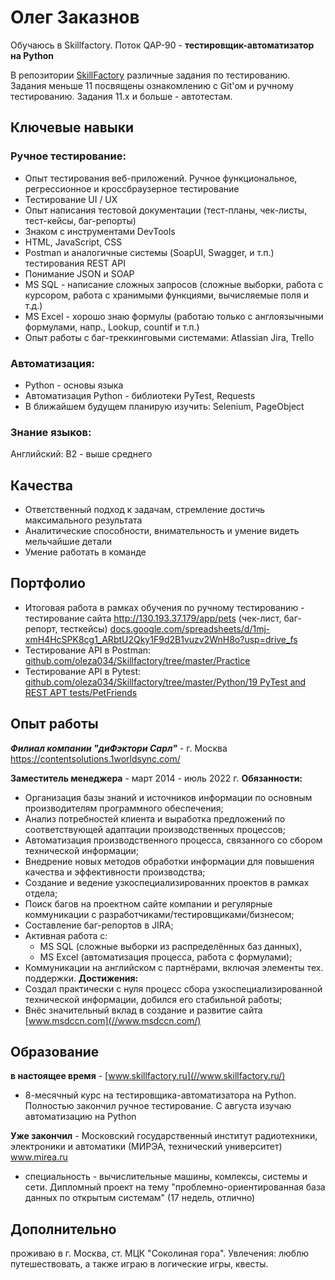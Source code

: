 # Олег Заказнов
Обучаюсь в Skillfactory. Поток QAP-90 - **тестировщик-автоматизатор на Python**

В репозитории [SkillFactory](//github.com/oleza034/Skillfactory) различные задания по тестированию. Задания меньше 11 посвящены ознакомлению с Git'ом и ручному тестированию. Задания 11.х и больше - автотестам.

## Ключевые навыки
### Ручное тестирование:
- Опыт тестирования веб-приложений. Ручное функциональное, регрессионное и кроссбраузерное тестирование
- Тестирование UI / UX
- Опыт написания тестовой документации (тест-планы, чек-листы, тест-кейсы, баг-репорты)
- Знаком с инструментами DevTools
- HTML, JavaScript, CSS
- Postman и аналогичные системы (SoapUI, Swagger, и т.п.) тестирования REST API
- Понимание JSON и SOAP
- MS SQL - написание сложных запросов (сложные выборки, работа с курсором, работа с хранимыми функциями, вычисляемые поля и т.д.)
- MS Excel - хорошо знаю формулы (работаю только с англоязычными формулами, напр., Lookup, countif и т.п.)
- Опыт работы с баг-треккинговыми системами: Atlassian Jira, Trello

### Автоматизация:
- Python - основы языка
- Автоматизация Python - библиотеки PyTest, Requests
- В ближайшем будущем планирую изучить: Selenium, PageObject

### Знание языков:
Английский: B2 - выше среднего

## Качества
- Ответственный подход к задачам, стремление достичь максимального результата
- Аналитические способности, внимательность и умение видеть мельчайшие детали
- Умение работать в команде

## Портфолио
- Итоговая работа в рамках обучения по ручному тестированию - тестирование сайта http://130.193.37.179/app/pets (чек-лист, баг-репорт, тесткейсы)  [docs.google.com/spreadsheets/d/1mj-xmH4HcSPK8cg1_ARbtU2Qky1F9d2B1vuzv2WnH8o?usp=drive_fs](//docs.google.com/spreadsheets/d/1mj-xmH4HcSPK8cg1_ARbtU2Qky1F9d2B1vuzv2WnH8o?usp=drive_fs)
- Тестирование API в Postman: [github.com/oleza034/Skillfactory/tree/master/Practice](//github.com/oleza034/Skillfactory/tree/master/Practice)
- Тестирование API в Pytest: [github.com/oleza034/Skillfactory/tree/master/Python/19 PyTest and REST APT tests/PetFriends](//github.com/oleza034/Skillfactory/tree/master/Python/19%20PyTest%20and%20REST%20APT%20tests/PetFriends)

## Опыт работы
_**Филиал компании "диФэктори Сарл"**_ - г. Москва
https://contentsolutions.1worldsync.com/

**Заместитель менеджера** - март 2014 - июль 2022 г.
**Обязанности:**
- Организация базы знаний и источников информации по основным производителям программного обеспечения;
- Анализ потребностей клиента и выработка предложений по соответствующей адаптации производственных процессов;
- Автоматизация производственного процесса, связанного со сбором технической информации;
- Внедрение новых методов обработки информации для повышения качества и эффективности производства;
- Создание и ведение узкоспециализированних проектов в рамках отдела;
- Поиск багов на проектном сайте компании и регулярные коммуникации с разработчиками/тестировщиками/бизнесом;
- Составление баг-репортов в JIRA;
- Активная работа с:
  - MS SQL (сложные выборки из распределённых баз данных),
  - MS Excel (автоматизация процесса, работа с формулами);
- Коммуникации на английском с партнёрами, включая элементы тех. поддержки.
**Достижения:**
- Создал практически с нуля процесс сбора узкоспециализированной технической информации, добился его стабильной работы;
- Внёс значительный вклад в создание и развитие сайта [www.msdccn.com](//www.msdccn.com/)

## Образование
**в настоящее время** - [www.skillfactory.ru](//www.skillfactory.ru/)
- 8-месячный курс на тестировщика-автоматизатора на Python. Полностью закончил ручное тестирование. С августа изучаю автоматизацию на Python

**Уже закончил** - Московский государственный институт радиотехники, электроники и автоматики (МИРЭА, технический университет) www.mirea.ru
- специальность - вычислительные машины, комлексы, системы и сети. Дипломный проект на тему "проблемно-ориентированная база данных по открытым системам" (17 недель, отлично)

## Дополнительно
проживаю в г. Москва, ст. МЦК "Соколиная гора". Увлечения: люблю путешествовать, а также играю в логические игры, квесты.
